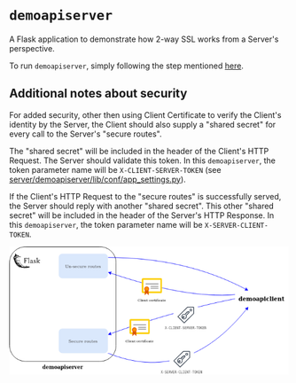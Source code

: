 # `demoapiserver`

A Flask application to demonstrate how 2-way SSL works from a Server's perspective.

To run `demoapiserver`, simply following the step mentioned [here](../README.md#running-the-environment). 


## Additional notes about security

For added security, other then using Client Certificate to verify the Client's identity by the Server, the Client
should also supply a "shared secret" for every call to the Server's "secure routes".

The "shared secret" will be included in the header of the Client's HTTP Request. The Server should validate this token. In
this `demoapiserver`, the token parameter name will be `X-CLIENT-SERVER-TOKEN` (see [server/demoapiserver/lib/conf/app_settings.py](./demoapiserver/lib/conf/app_settings.py)).

If the Client's HTTP Request to the "secure routes" is successfully served, the Server should reply with another
"shared secret". This other "shared secret" will be included in the header of the Server's HTTP Response. In this
`demoapiserver`, the token parameter name will be `X-SERVER-CLIENT-TOKEN`.


<img src="../resources/2way-ssl-ref-implementation-demoapiserver.png" />